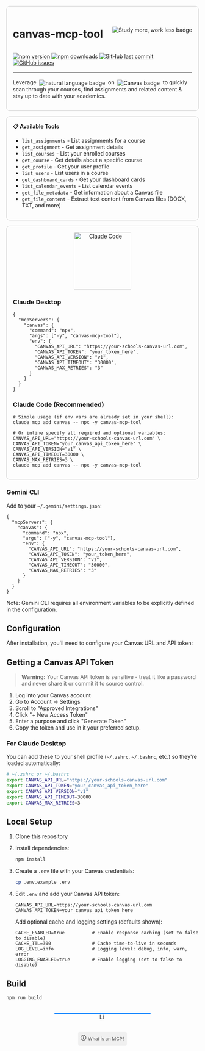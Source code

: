 <div style="border:1px solid #ccc; padding:1rem; border-radius:8px; margin:1em 0;">
  <div style="display:flex; justify-content:space-between; align-items:center;">
    <h1>canvas-mcp-tool</h1>
    <img src="https://img.shields.io/badge/Study%20more%2C%20Work%20less-blue?style=for-the-badge&logo=canvas" alt="Study more, work less badge"/>
  </div>
  <p>
    <a href="https://www.npmjs.com/package/canvas-mcp-tool"><img src="https://img.shields.io/npm/v/canvas-mcp-tool" alt="npm version"/></a>
    <a href="https://www.npmjs.com/package/canvas-mcp-tool"><img src="https://img.shields.io/npm/dm/canvas-mcp-tool" alt="npm downloads"/></a>
    <a href="https://github.com/jamubc/canvas-mcp-tool"><img src="https://img.shields.io/github/last-commit/jamubc/canvas-mcp-tool" alt="GitHub last commit"/></a>
    <a href="https://github.com/jamubc/canvas-mcp-tool/issues"><img src="https://img.shields.io/github/issues/jamubc/canvas-mcp-tool" alt="GitHub issues"/></a>
  </p>
  <hr style="border:none; border-top:1px solid #ccc; margin:1rem 0;" />
  <p>Leverage <img src="https://img.shields.io/badge/natural%20language-commands-blue?style=flat-square&logo=canvas&logoColor=white" alt="natural language badge" style="vertical-align:middle; margin:0 4px;"/> on <img src="https://img.shields.io/badge/Canvas-LMS-005A9C?style=flat-square&logo=canvas&logoColor=white" alt="Canvas badge" style="vertical-align:middle; margin:0 4px;"/> to quickly scan through your courses, find assignments and related content & stay up to date with your academics.</p>
</div>

<div style="border:1px solid #ccc; padding:1rem; border-radius:8px; margin:1em 0;">
  <strong>📋 Available Tools</strong>
  <ul>
    <li><code>list_assignments</code> - List assignments for a course</li>
    <li><code>get_assignment</code> - Get assignment details</li>
    <li><code>list_courses</code> - List your enrolled courses</li>
    <li><code>get_course</code> - Get details about a specific course</li>
    <li><code>get_profile</code> - Get your user profile</li>
    <li><code>list_users</code> - List users in a course</li>
    <li><code>get_dashboard_cards</code> - Get your dashboard cards</li>
    <li><code>list_calendar_events</code> - List calendar events</li>
    <li><code>get_file_metadata</code> - Get information about a Canvas file</li>
    <li><code>get_file_content</code> - Extract text content from Canvas files (DOCX, TXT, and more)</li>
  </ul>
</div>

<div style="border:1px solid #ccc; padding:1rem; border-radius:8px; margin:1em 0;">
  <div style="text-align:center; margin-bottom:1rem;">
    <img src="https://img.shields.io/badge/Claude_Code-555?logo=claude" alt="Claude Code" style="width:150px; height:auto;" />
  </div>

  <h3>Claude Desktop</h3>
  <pre><code class="language-json">{
  "mcpServers": {
    "canvas": {
      "command": "npx",
      "args": ["-y", "canvas-mcp-tool"],
      "env": {
        "CANVAS_API_URL": "https://your-schools-canvas-url.com",
        "CANVAS_API_TOKEN": "your_token_here",
        "CANVAS_API_VERSION": "v1",
        "CANVAS_API_TIMEOUT": "30000",
        "CANVAS_MAX_RETRIES": "3"
      }
    }
  }
}
</code></pre>

  <h3>Claude Code (Recommended)</h3>
  <pre><code class="language-bash"># Simple usage (if env vars are already set in your shell):
claude mcp add canvas -- npx -y canvas-mcp-tool
</code></pre>

  <pre><code class="language-bash"># Or inline specify all required and optional variables:
CANVAS_API_URL="https://your-schools-canvas-url.com" \
CANVAS_API_TOKEN="your_canvas_api_token_here" \
CANVAS_API_VERSION="v1" \
CANVAS_API_TIMEOUT=30000 \
CANVAS_MAX_RETRIES=3 \
claude mcp add canvas -- npx -y canvas-mcp-tool
</code></pre>
</div>

  <h3>Gemini CLI</h3>
  <p>Add to your <code>~/.gemini/settings.json</code>:</p>
  <pre><code class="language-json">{
  "mcpServers": {
    "canvas": {
      "command": "npx",
      "args": ["-y", "canvas-mcp-tool"],
      "env": {
        "CANVAS_API_URL": "https://your-schools-canvas-url.com",
        "CANVAS_API_TOKEN": "your_token_here",
        "CANVAS_API_VERSION": "v1",
        "CANVAS_API_TIMEOUT": "30000",
        "CANVAS_MAX_RETRIES": "3"
      }
    }
  }
}
</code></pre>
  <p>Note: Gemini CLI requires all environment variables to be explicitly defined in the configuration.</p>
</div>

## Configuration
After installation, you'll need to configure your Canvas URL and API token:

## Getting a Canvas API Token
> **Warning:** Your Canvas API token is sensitive - treat it like a password and never share it or commit it to source control.
1. Log into your Canvas account
2. Go to Account → Settings
3. Scroll to "Approved Integrations"
4. Click "+ New Access Token"
5. Enter a purpose and click "Generate Token"
6. Copy the token and use in it your preferred setup.

### For Claude Desktop

You can add these to your shell profile (`~/.zshrc`, `~/.bashrc`, etc.) so they're loaded automatically:

```bash
# ~/.zshrc or ~/.bashrc
export CANVAS_API_URL="https://your-schools-canvas-url.com"
export CANVAS_API_TOKEN="your_canvas_api_token_here"
export CANVAS_API_VERSION="v1"
export CANVAS_API_TIMEOUT=30000
export CANVAS_MAX_RETRIES=3
```


## Local Setup

1. Clone this repository
2. Install dependencies:
   ```bash
   npm install
   ```

3. Create a `.env` file with your Canvas credentials:
   ```bash
   cp .env.example .env
   ```

4. Edit `.env` and add your Canvas API token:
   ```
   CANVAS_API_URL=https://your-schools-canvas-url.com
   CANVAS_API_TOKEN=your_canvas_api_token_here
   ```
   Add optional cache and logging settings (defaults shown):
   ```
   CACHE_ENABLED=true          # Enable response caching (set to false to disable)
   CACHE_TTL=300               # Cache time-to-live in seconds
   LOG_LEVEL=info              # Logging level: debug, info, warn, error
   LOGGING_ENABLED=true        # Enable logging (set to false to disable)
   ```

## Build

```bash
npm run build
```


<div style="text-align:center; margin:2rem 0;">
  <hr style="border:none; height:2px; background:#007bff; margin:0 auto; width:50%;"/>
  <a href="LICENSE" style="text-decoration:none;">
    <img src="https://img.shields.io/badge/license-Apache%202.0%20%2B%20Commons--Clause-blue" style="vertical-align:middle; margin-right:4px; height:16px;" alt="License"/>
  </a>
</div>

<div align="center" style="margin-top:1rem;">
  <a href="https://www.anthropic.com/news/model-context-protocol" target="_blank" rel="noopener noreferrer"
     style="font-size:0.75rem; color:#555; background:#f0f0f0; padding:4px 6px; border-radius:4px; text-decoration:none; display:inline-flex; align-items:center;">
    <span style="margin-right:4px; font-size:1rem;">🛈</span> What is an MCP?
  </a>
</div>